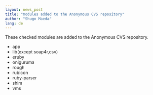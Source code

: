 ```yaml
---
layout: news_post
title: "modules added to the Anonymous CVS repository"
author: "Shugo Maeda"
lang: de
---
```


These checked modules are added to the Anonymous CVS repository.

* app
* lib(except soap4r,csv)
* eruby
* oniguruma
* rough
* rubicon
* ruby-parser
* shim
* vms
